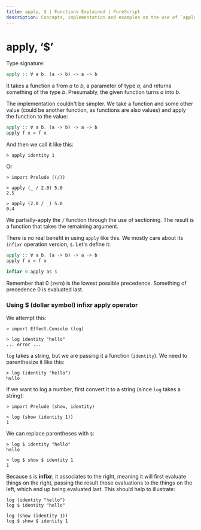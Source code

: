 ```yaml
---
title: apply, $ | Functions Explained | PureScript
description: Concepts, implementation and examples on the use of `apply' (the `$' operator) in PureScript
---
```


# apply, ‘$’

Type signature:

```haskell
apply :: ∀ a b. (a -> b) -> a -> b
```

It takes a function a from *a* to *b*, a parameter of type *a*, and returns something of the type *b*. Presumably, the given function turns *a* into *b*.

The implementation couldn't be simpler. We take a function and some other value (could be another function, as functions are also values) and apply the function to the value:

```haskell
apply :: ∀ a b. (a -> b) -> a -> b
apply f x = f x
```

And then we call it like this:

```text
> apply identity 1
```

Or

```text
> import Prelude ((/))

> apply (_ / 2.0) 5.0
2.5

> apply (2.0 / _) 5.0  
0.4
```

We partially-apply the `/` function through the use of sectioning. The result is a function that takes the remaining argument.

There is no real benefit in using `apply` like this. We mostly care about its `infixr` operation version, `$`. Let's define it:

```haskell
apply :: ∀ a b. (a -> b) -> a -> b
apply f x = f x

infixr 0 apply as $
```

Remember that 0 (zero) is the lowest possible precedence. Something of precedence 0 is evaluated last.

### Using $ (dollar symbol) infixr apply operator

We attempt this:

```text
> import Effect.Console (log)

> log identity "hello"
... error ...
```

`log` takes a string, but we are passing it a function (`identity`). We need to parenthesize it like this:

```text
> log (identity "hello")
hello
```

If we want to log a number, first convert it to a string (since `log` takes a string):

```text
> import Prelude (show, identity)

> log (show (identity 1))
1
```

We can replace parentheses with `$`:

```text
> log $ identity "hello"
hello

> log $ show $ identity 1
1
```

Because `$` is **infixr**, it associates to the right, meaning it will first evaluate things on the right, passing the result those evaluations to the things on the left, which end up being evaluated last. This should help to illustrate:

```text
log (identity "hello")
log $ identity "hello"

log (show (identity 1))
log $ show $ identity 1 
```
